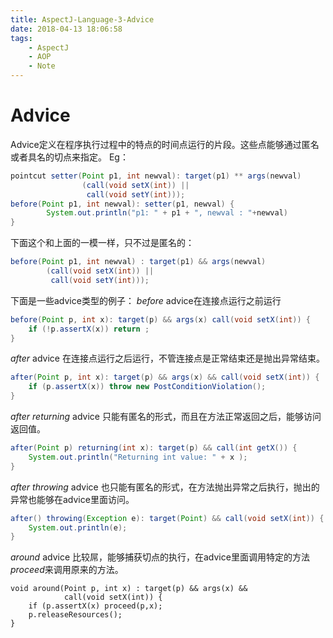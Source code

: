 ```yaml
---
title: AspectJ-Language-3-Advice
date: 2018-04-13 18:06:58
tags:
	- AspectJ
	- AOP
	- Note
---
```


# Advice
Advice定义在程序执行过程中的特点的时间点运行的片段。这些点能够通过匿名或者具名的切点来指定。
Eg：
```java
pointcut setter(Point p1, int newval): target(p1) ** args(newval) 
				(call(void setX(int)) ||
				 call(void setY(int)));
before(Point p1, int newval): setter(p1, newval) {
		System.out.println("p1: " + p1 + ", newval : "+newval)
}
```

下面这个和上面的一模一样，只不过是匿名的：
```Java
before(Point p1, int newval) : target(p1) && args(newval) 
		(call(void setX(int)) ||
		 call(void setY(int)));
```

下面是一些advice类型的例子：
*before* advice在连接点运行之前运行
```Java
before(Point p, int x): target(p) && args(x) call(void setX(int)) {
	if (!p.assertX(x)) return ;
}
```

*after* advice 在连接点运行之后运行，不管连接点是正常结束还是抛出异常结束。
```Java
after(Point p, int x): target(p) && args(x) && call(void setX(int)) {
	if (p.assertX(x)) throw new PostConditionViolation();
}
```


*after returning* advice 只能有匿名的形式，而且在方法正常返回之后，能够访问返回值。
```Java 
after(Point p) returning(int x): target(p) && call(int getX()) {
	System.out.println("Returning int value: " + x );
}
```

*after throwing* advice 也只能有匿名的形式，在方法抛出异常之后执行，抛出的异常也能够在advice里面访问。
```Java
after() throwing(Exception e): target(Point) && call(void setX(int)) {
	System.out.println(e);
}
```

*around* advice 比较屌，能够捕获切点的执行，在advice里面调用特定的方法 *proceed*来调用原来的方法。
```Aspect
void around(Point p, int x) : target(p) && args(x) &&
			call(void setX(int)) {
	if (p.assertX(x) proceed(p,x);
	p.releaseResources();
}
```


